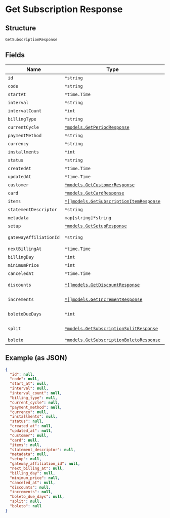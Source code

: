 
# Get Subscription Response

## Structure

`GetSubscriptionResponse`

## Fields

| Name | Type | Tags | Description |
|  --- | --- | --- | --- |
| `id` | `*string` | Optional | - |
| `code` | `*string` | Optional | - |
| `startAt` | `*time.Time` | Optional | - |
| `interval` | `*string` | Optional | - |
| `intervalCount` | `*int` | Optional | - |
| `billingType` | `*string` | Optional | - |
| `currentCycle` | [`*models.GetPeriodResponse`](../../doc/models/get-period-response.md) | Optional | - |
| `paymentMethod` | `*string` | Optional | - |
| `currency` | `*string` | Optional | - |
| `installments` | `*int` | Optional | - |
| `status` | `*string` | Optional | - |
| `createdAt` | `*time.Time` | Optional | - |
| `updatedAt` | `*time.Time` | Optional | - |
| `customer` | [`*models.GetCustomerResponse`](../../doc/models/get-customer-response.md) | Optional | - |
| `card` | [`*models.GetCardResponse`](../../doc/models/get-card-response.md) | Optional | - |
| `items` | [`*[]models.GetSubscriptionItemResponse`](../../doc/models/get-subscription-item-response.md) | Optional | - |
| `statementDescriptor` | `*string` | Optional | - |
| `metadata` | `map[string]*string` | Optional | - |
| `setup` | [`*models.GetSetupResponse`](../../doc/models/get-setup-response.md) | Optional | - |
| `gatewayAffiliationId` | `*string` | Optional | Affiliation Code |
| `nextBillingAt` | `*time.Time` | Optional | - |
| `billingDay` | `*int` | Optional | - |
| `minimumPrice` | `*int` | Optional | - |
| `canceledAt` | `*time.Time` | Optional | - |
| `discounts` | [`*[]models.GetDiscountResponse`](../../doc/models/get-discount-response.md) | Optional | Subscription discounts |
| `increments` | [`*[]models.GetIncrementResponse`](../../doc/models/get-increment-response.md) | Optional | Subscription increments |
| `boletoDueDays` | `*int` | Optional | Days until boleto expires |
| `split` | [`*models.GetSubscriptionSplitResponse`](../../doc/models/get-subscription-split-response.md) | Optional | Subscription's split response |
| `boleto` | [`*models.GetSubscriptionBoletoResponse`](../../doc/models/get-subscription-boleto-response.md) | Optional | - |

## Example (as JSON)

```json
{
  "id": null,
  "code": null,
  "start_at": null,
  "interval": null,
  "interval_count": null,
  "billing_type": null,
  "current_cycle": null,
  "payment_method": null,
  "currency": null,
  "installments": null,
  "status": null,
  "created_at": null,
  "updated_at": null,
  "customer": null,
  "card": null,
  "items": null,
  "statement_descriptor": null,
  "metadata": null,
  "setup": null,
  "gateway_affiliation_id": null,
  "next_billing_at": null,
  "billing_day": null,
  "minimum_price": null,
  "canceled_at": null,
  "discounts": null,
  "increments": null,
  "boleto_due_days": null,
  "split": null,
  "boleto": null
}
```


